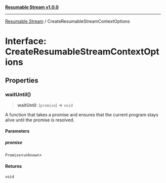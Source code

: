 [**Resumable Stream v1.0.0**](../README.md)

***

[Resumable Stream](../README.md) / CreateResumableStreamContextOptions

# Interface: CreateResumableStreamContextOptions

## Properties

### waitUntil()

> **waitUntil**: (`promise`) => `void`

A function that takes a promise and ensures that the current program stays alive until the promise is resolved.

#### Parameters

##### promise

`Promise`\<`unknown`\>

#### Returns

`void`
